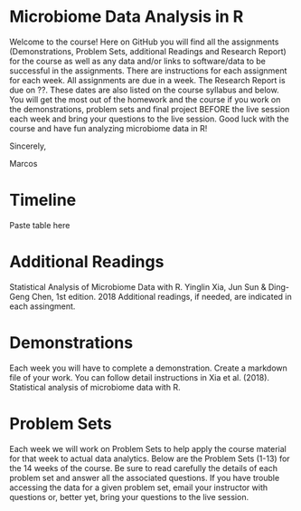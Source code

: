 # Microbiome Data Analysis in R
Welcome to the course! Here on GitHub you will find all the assignments (Demonstrations, Problem Sets, additional Readings and Research Report) for the course as well as any data and/or links to software/data to be successful in the assignments. There are instructions for each assignment for each week. All assignments are due in a week. The Research Report is due on ??. These dates are also listed on the course syllabus and below. You will get the most out of the homework and the course if you work on the demonstrations, problem sets and final project BEFORE the live session each week and bring your questions to the live session. Good luck with the course and have fun analyzing microbiome data in R!

Sincerely,

Marcos

# Timeline
Paste table here

# Additional Readings
Statistical Analysis of Microbiome Data with R. Yinglin Xia, Jun Sun & Ding-Geng Chen,	1st edition. 2018
Additional readings, if needed, are indicated in each assingment.

# Demonstrations
Each week you will have to complete a demonstration. Create a markdown file of your work. You can follow detail instructions in Xia et al. (2018). Statistical analysis of microbiome data with R.

# Problem Sets
Each week we will work on Problem Sets to help apply the course material for that week to actual data analytics. Below are the Problem Sets (1-13) for the 14 weeks of the course. Be sure to read carefully the details of each problem set and answer all the associated questions. If you have trouble accessing the data for a given problem set, email your instructor with questions or, better yet, bring your questions to the live session.
